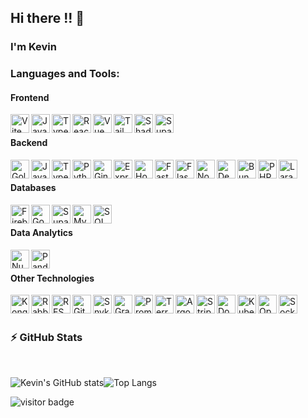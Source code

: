 ## Hi there !! 👋
### I'm Kevin 

### Languages and Tools:
#### Frontend
<a href="https://vitejs.dev/"><img align="left" alt="Vite" width="30px" src="https://upload.wikimedia.org/wikipedia/commons/f/f1/Vitejs-logo.svg" /></a>
<a href="https://developer.mozilla.org/en-US/docs/Web/JavaScript"><img align="left" alt="JavaScript" width="30px" src="https://upload.wikimedia.org/wikipedia/commons/6/6a/JavaScript-logo.png" /></a>
<a href="https://www.typescriptlang.org/"><img align="left" alt="TypeScript" width="30px" src="https://upload.wikimedia.org/wikipedia/commons/thumb/4/4c/Typescript_logo_2020.svg/1200px-Typescript_logo_2020.svg.png" /></a>
<a href="https://react.dev/"><img align="left" alt="React" width="30px" src="https://simpleskill.icons.workers.dev/svg?i=react" /></a>
<a href="https://vuejs.org/"><img align="left" alt="Vue" width="30px" src="https://simpleskill.icons.workers.dev/svg?i=vuedotjs" /></a>
<a href="https://tailwindcss.com/"><img align="left" alt="Tailwind CSS" width="30px" src="https://simpleskill.icons.workers.dev/svg?i=tailwindcss" /></a>
<a href="https://ui.shadcn.com/"><img align="left" alt="ShadCN" width="30px" src="https://simpleskill.icons.workers.dev/svg?i=shadcnui" /></a>
<a href="https://supabase.com/auth"><img align="left" alt="Supabase" width="30px" src="https://simpleskill.icons.workers.dev/svg?i=supabase" /></a>

<br />

#### Backend
<a href="https://go.dev/"><img align="left" alt="Golang" width="30px" src="https://simpleskill.icons.workers.dev/svg?i=go" /></a>
<a href="https://developer.mozilla.org/en-US/docs/Web/JavaScript"><img align="left" alt="JavaScript" width="30px" src="https://upload.wikimedia.org/wikipedia/commons/6/6a/JavaScript-logo.png" /></a>
<a href="https://www.typescriptlang.org/"><img align="left" alt="TypeScript" width="30px" src="https://upload.wikimedia.org/wikipedia/commons/thumb/4/4c/Typescript_logo_2020.svg/1200px-Typescript_logo_2020.svg.png" /></a>
<a href="https://www.python.org/"><img align="left" alt="Python" width="30px" src="https://simpleskill.icons.workers.dev/svg?i=python" /></a>
<a href="https://gin-gonic.com/"><img align="left" alt="Gin" width="30px" src="https://simpleskill.icons.workers.dev/svg?i=gin" /></a>
<a href="https://expressjs.com/"><img align="left" alt="ExpressJS" width="30px" src="https://simpleskill.icons.workers.dev/svg?i=express" /></a>
<a href="https://hono.dev/"><img align="left" alt="Hono" width="30px" src="https://simpleskill.icons.workers.dev/svg?i=hono" /></a>
<a href="https://fastapi.tiangolo.com/"><img align="left" alt="FastAPI" width="30px" src="https://simpleskill.icons.workers.dev/svg?i=fastapi" /></a>
<a href="https://flask.palletsprojects.com/"><img align="left" alt="Flask" width="30px" src="https://simpleskill.icons.workers.dev/svg?i=flask" /></a>
<a href="https://nodejs.org/"><img align="left" alt="Node.js" width="30px" src="https://simpleskill.icons.workers.dev/svg?i=node.js" /></a>
<a href="https://deno.com/"><img align="left" alt="Deno" width="30px" src="https://simpleskill.icons.workers.dev/svg?i=deno" /></a>
<a href="https://bun.sh/"><img align="left" alt="Bun" width="30px" src="https://simpleskill.icons.workers.dev/svg?i=bun" /></a>
<a href="https://www.php.net/"><img align="left" alt="PHP" width="30px" src="https://simpleskill.icons.workers.dev/svg?i=php" /></a>
<a href="https://laravel.com/"><img align="left" alt="Laravel" width="30px" src="https://simpleskill.icons.workers.dev/svg?i=laravel" /></a>

<br />

#### Databases
<a href="https://firebase.google.com/"><img align="left" alt="Firebase" width="30px" src="https://simpleskill.icons.workers.dev/svg?i=firebase" /></a>
<a href="https://cloud.google.com/storage/"><img align="left" alt="Google Cloud Storage" width="30px" src="https://simpleskill.icons.workers.dev/svg?i=googlecloud" /></a>
<a href="https://supabase.com/"><img align="left" alt="Supabase" width="30px" src="https://simpleskill.icons.workers.dev/svg?i=supabase" /></a>
<a href="https://www.mysql.com/"><img align="left" alt="MySQL" width="30px" src="https://simpleskill.icons.workers.dev/svg?i=mysql" /></a>
<a href="https://www.sql.org/"><img align="left" alt="SQL" width="30px" src="https://simpleskill.icons.workers.dev/svg?i=sql" /></a>

<br />

#### Data Analytics
<a href="https://numpy.org/"><img align="left" alt="NumPy" width="30px" src="https://simpleskill.icons.workers.dev/svg?i=numpy" /></a>
<a href="https://pandas.pydata.org/"><img align="left" alt="Pandas" width="30px" src="https://simpleskill.icons.workers.dev/svg?i=pandas" /></a>

<br />

#### Other Technologies
<a href="https://konghq.com/"><img align="left" alt="Kong API Gateway" width="30px" src="https://simpleskill.icons.workers.dev/svg?i=kong" /></a>
<a href="https://www.rabbitmq.com/"><img align="left" alt="RabbitMQ" width="30px" src="https://simpleskill.icons.workers.dev/svg?i=rabbitmq" /></a>
<a href="https://restfulapi.net/"><img align="left" alt="REST API" width="30px" src="https://keenethics.com/wp-content/uploads/2022/01/rest-api-1.svg" /></a>
<a href="https://github.com/features/actions"><img align="left" alt="GitHub Actions" width="30px" src="https://simpleskill.icons.workers.dev/svg?i=githubactions" /></a>
<a href="https://snyk.io/"><img align="left" alt="Snyk" width="30px" src="https://simpleskill.icons.workers.dev/svg?i=snyk" /></a>
<a href="https://grafana.com/"><img align="left" alt="Grafana" width="30px" src="https://simpleskill.icons.workers.dev/svg?i=grafana" /></a>
<a href="https://prometheus.io/"><img align="left" alt="Prometheus" width="30px" src="https://simpleskill.icons.workers.dev/svg?i=prometheus" /></a>
<a href="https://www.terraform.io/"><img align="left" alt="Terraform" width="30px" src="https://simpleskill.icons.workers.dev/svg?i=terraform" /></a>
<a href="https://argoproj.github.io/cd/"><img align="left" alt="ArgoCD" width="30px" src="https://simpleskill.icons.workers.dev/svg?i=argo" /></a>
<a href="https://stripe.com/"><img align="left" alt="StripeAPI" width="30px" src="https://simpleskill.icons.workers.dev/svg?i=stripe" /></a>
<a href="https://www.docker.com/"><img align="left" alt="Docker" width="30px" src="https://simpleskill.icons.workers.dev/svg?i=docker" /></a>
<a href="https://kubernetes.io/"><img align="left" alt="Kubernetes" width="30px" src="https://simpleskill.icons.workers.dev/svg?i=kubernetes" /></a>
<a href="https://openai.com/"><img align="left" alt="OpenAI" width="30px" src="https://simpleskill.icons.workers.dev/svg?i=openai" /></a>
<a href="https://socket.io/"><img align="left" alt="Socket.io" width="30px" src="https://simpleskill.icons.workers.dev/svg?i=socketdotio" /></a>

<br />
<br />



</details>


  ### :zap: GitHub Stats
  
<br>
  
  ![Kevin's GitHub stats](https://github-readme-stats.vercel.app/api?username=cktan21&show_icons=true&theme=tokyonight&line_height=20)![Top Langs](https://github-readme-stats.vercel.app/api/top-langs/?username=cktan21&show_icons=true&theme=tokyonight&layout=compact)

![visitor badge](https://visitor-badge.laobi.icu/badge?page_id=cktan21.visitor-badge&left_color=black&right_color=blue&left_text=Hello%20There) 

[linkedin]: https://www.linkedin.com/in/kevin-tan-513a9b207/



<!--

[website]: https://jacktan130802.github.io/
[twitter]: https://twitter.com/jack_txj
[youtube]: https://www.youtube.com/channel/UCoCe5QvswhcKPxwAtNFU5bQ
[instagram]: https://www.instagram.com/jack.txj/

**cktan21/cktan21** is a ✨ _special_ ✨ repository because its `README.md` (this file) appears on your GitHub profile.

Here are some ideas to get you started:

- 🔭 I’m currently working on ...
- 🌱 I’m currently learning ...
- 👯 I’m looking to collaborate on ...
- 🤔 I’m looking for help with ...
- 💬 Ask me about ...
- 📫 How to reach me: ...
- 😄 Pronouns: ...
- ⚡ Fun fact: ...
-->
